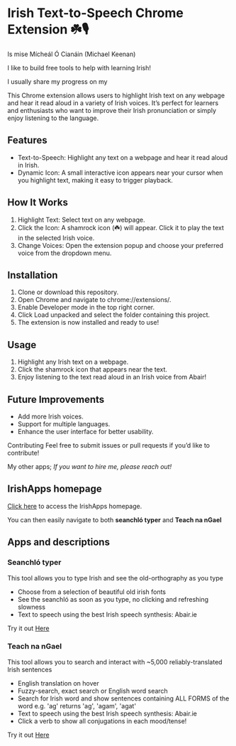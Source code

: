 # Irish Text-to-Speech Chrome Extension ☘️🎙️ #

Is mise Mícheál Ó Cianáin (Michael Keenan)

I like to build free tools to help with learning Irish!

I usually share my progress on my 

This Chrome extension allows users to highlight Irish text on any webpage and hear it read aloud in a variety of Irish voices. It’s perfect for learners and enthusiasts who want to improve their Irish pronunciation or simply enjoy listening to the language.

## Features ##
- Text-to-Speech: Highlight any text on a webpage and hear it read aloud in Irish.
- Dynamic Icon: A small interactive icon appears near your cursor when you highlight text, making it easy to trigger playback.

## How It Works ##
1. Highlight Text: Select text on any webpage.
2. Click the Icon: A shamrock icon (☘️) will appear. Click it to play the text in the selected Irish voice.
3. Change Voices: Open the extension popup and choose your preferred voice from the dropdown menu.

## Installation ##
1. Clone or download this repository.
2. Open Chrome and navigate to chrome://extensions/.
3. Enable Developer mode in the top right corner.
4. Click Load unpacked and select the folder containing this project.
5. The extension is now installed and ready to use!

## Usage ##
1. Highlight any Irish text on a webpage.
2. Click the shamrock icon that appears near the text.
3. Enjoy listening to the text read aloud in an Irish voice from Abair!

## Future Improvements ##
- Add more Irish voices.
- Support for multiple languages.
- Enhance the user interface for better usability.

Contributing
Feel free to submit issues or pull requests if you’d like to contribute!

My other apps;
*If you want to hire me, please reach out!*

## IrishApps homepage

[Click here](https://mkeenan-kdb.github.io/IrishApps/) to access the IrishApps homepage. 

You can then easily navigate to both **seanchló typer** and **Teach na nGael**

## Apps and descriptions

### Seanchló typer
This tool allows you to type Irish and see the old-orthography as you type
-   Choose from a selection of beautiful old irish fonts
-   See the seanchló as soon as you type, no clicking and refreshing slowness
-   Text to speech using the best Irish speech synthesis: Abair.ie

Try it out [Here](https://mkeenan-kdb.github.io/seanchlo/)

### Teach na nGael
This tool allows you to search and interact with ~5,000 reliably-translated Irish sentences

-   English translation on hover
-    Fuzzy-search, exact search or English word search
-   Search for Irish word and show sentences containing ALL FORMS of the word e.g. 'ag' returns 'ag', 'agam', 'agat'
-   Text to speech using the best Irish speech synthesis: Abair.ie
-   Click a verb to show all conjugations in each mood/tense!

Try it out [Here](https://mkeenan-kdb.github.io/gaeilge_web_project/)
